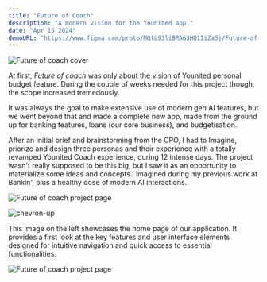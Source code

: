 ```yaml
---
title: "Future of Coach"
description: "A modern vision for the Younited app."
date: "Apr 15 2024"
demoURL: "https://www.figma.com/proto/MQtL93liBRA63HQ11iZa5j/Future-of-Coach-(Copy)?page-id=2%3A15&node-id=3-74499&node-type=canvas&viewport=-11533%2C-1257%2C0.82&t=x6nHlUpV0nzDfHer-1&scaling=scale-down&content-scaling=fixed&starting-point-node-id=3%3A74499&show-proto-sidebar=1"
---
```


![Future of coach cover](/projectfiles/future-of-coach-cover.png)

At first, _Future of coach_ was only about the vision of Younited personal budget feature. During the couple of weeks needed for this project though, the scope increased tremedously.

It was always the goal to make extensive use of modern gen AI features, but we went beyond that and made a complete new app, made from the ground up for banking features, loans (our core business), and budgetisation.

After an initial brief and brainstorming from the CPO, I had to Imagine, priorize and design three personas and their experience with a totally revamped Younited Coach experience, during 12 intense days. The project wasn't really supposed to be this big, but I saw it as an opportunity to materialize some ideas and concepts I imagined during my previous work at Bankin', plus a healthy dose of modern AI interactions.

![Future of coach project page](/projectfiles/home-app-page1.png)

<div>
    <div class="text-center md:mx-16 mb-16 border rounded-2xl bg-black/5 border-black/25 dark:border-white/25 p-4 gap-2">
        <img src="/chevron-up.svg" alt="chevron-up">
        <p class="mt-1">This image on the left showcases the home page of our application. It provides a first look at the key features and user interface elements designed for intuitive navigation and quick access to essential functionalities.</p>
    </div>
</div>

![Future of coach project page](/projectfiles/home-app-page2.png)
